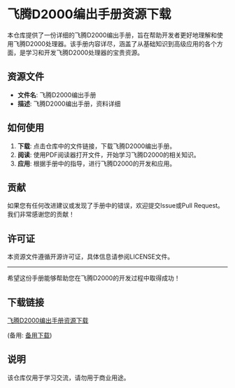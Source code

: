 # 飞腾D2000编出手册资源下载

本仓库提供了一份详细的飞腾D2000编出手册，旨在帮助开发者更好地理解和使用飞腾D2000处理器。该手册内容详尽，涵盖了从基础知识到高级应用的各个方面，是学习和开发飞腾D2000处理器的宝贵资源。

## 资源文件

- **文件名**: 飞腾D2000编出手册
- **描述**: 飞腾D2000编出手册，资料详细

## 如何使用

1. **下载**: 点击仓库中的文件链接，下载飞腾D2000编出手册。
2. **阅读**: 使用PDF阅读器打开文件，开始学习飞腾D2000的相关知识。
3. **应用**: 根据手册中的指导，进行飞腾D2000的开发和应用。

## 贡献

如果您有任何改进建议或发现了手册中的错误，欢迎提交Issue或Pull Request。我们非常感谢您的贡献！

## 许可证

本资源文件遵循开源许可证，具体信息请参阅LICENSE文件。

---

希望这份手册能够帮助您在飞腾D2000的开发过程中取得成功！

## 下载链接
[飞腾D2000编出手册资源下载](https://pan.quark.cn/s/4c64399a4fc1) 

(备用: [备用下载](https://pan.baidu.com/s/1AqaWXlTQx2c7M9p0qaAibQ?pwd=1234))

## 说明

该仓库仅用于学习交流，请勿用于商业用途。
